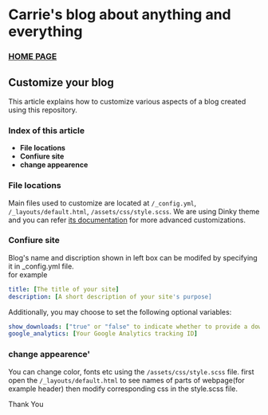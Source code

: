 # Carrie's blog about anything and everything

### [HOME PAGE](./README.md)

## Customize your blog
This article explains how to customize various aspects of a blog created
using this repository.

### Index of this article
- **File locations**
- **Confiure site**
- **change appearence**

### File locations
Main files used to customize are located at `/_config.yml`, `/_layouts/default.html`, 
`/assets/css/style.scss`. We are using Dinky theme and you can refer [its documentation](https://github.com/pages-themes/dinky)
for more advanced customizations.  

### Confiure site
Blog's name and discription shown in left box can be modifed by specifying it 
in _config.yml file.  
for example
```yml
title: [The title of your site]
description: [A short description of your site's purpose]
```

Additionally, you may choose to set the following optional variables:

```yml
show_downloads: ["true" or "false" to indicate whether to provide a download URL]
google_analytics: [Your Google Analytics tracking ID]
```
### change appearence'
You can change color, fonts etc using the `/assets/css/style.scss` file. first open
the `/_layouts/default.html` to see names of parts of webpage(for example header) then
modify corresponding css in the style.scss file.


Thank You

